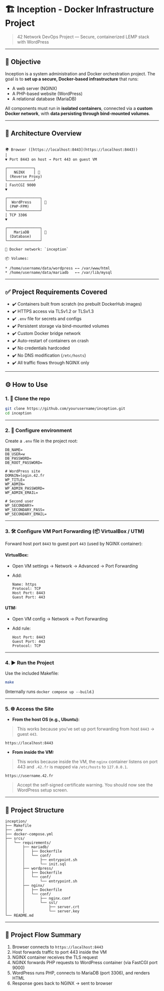 

# 🏗️ Inception - Docker Infrastructure Project

> 42 Network DevOps Project — Secure, containerized LEMP stack with WordPress

---

## 📌 Objective

Inception is a system administration and Docker orchestration project. The goal is to **set up a secure, Docker-based infrastructure** that runs:

- A web server (NGINX)
- A PHP-based website (WordPress)
- A relational database (MariaDB)

All components must run in **isolated containers**, connected via a **custom Docker network**, with **data persisting through bind-mounted volumes**.

---

## 🧱 Architecture Overview

```

🌍 Browser ([https://localhost:8443](https://localhost:8443))
│
▼ Port 8443 on host → Port 443 on guest VM

┌────────────┐
│   NGINX    │ 🐳
│ (Reverse Proxy)
└────────────┘
│ FastCGI 9000
▼

┌───────────────┐
│  WordPress    │ 🐳
│ (PHP-FPM)     │
└───────────────┘
│ TCP 3306
▼

┌───────────────┐
│   MariaDB     │ 🐳
│ (Database)    │
└───────────────┘

🔗 Docker network: `inception`

📦 Volumes:

* /home/username/data/wordpress ←→ /var/www/html
* /home/username/data/mariadb   ←→ /var/lib/mysql

````

---

## ✅ Project Requirements Covered

- ✔️ Containers built from scratch (no prebuilt DockerHub images)
- ✔️ HTTPS access via TLSv1.2 or TLSv1.3
- ✔️ `.env` file for secrets and configs
- ✔️ Persistent storage via bind-mounted volumes
- ✔️ Custom Docker bridge network
- ✔️ Auto-restart of containers on crash
- ✔️ No credentials hardcoded
- ✔️ No DNS modification (`/etc/hosts`)
- ✔️ All traffic flows through NGINX only

---

## ⚙️ How to Use

### 1. 📁 Clone the repo

```bash
git clone https://github.com/yourusername/inception.git
cd inception
````

---

### 2. 🔧 Configure environment

Create a `.env` file in the project root:

```dotenv
DB_NAME=
DB_USER=w
DB_PASSWORD=
DB_ROOT_PASSWORD=

# WordPress site
DOMAIN=login.42.fr
WP_TITLE=
WP_ADMIN=
WP_ADMIN_PASSWORD=
WP_ADMIN_EMAIL=

# Second user
WP_SECONDARY=
WP_SECONDARY_PASS=
WP_SECONDARY_EMAIL=
```

---

### 3. 🛠️ Configure VM Port Forwarding (📦 VirtualBox / UTM)

Forward host port `8443` to guest port `443` (used by NGINX container):

#### VirtualBox:

* Open VM settings → Network → Advanced → Port Forwarding
* Add:

  ```
  Name: https
  Protocol: TCP
  Host Port: 8443
  Guest Port: 443
  ```

#### UTM:

* Open VM config → Network → Port Forwarding
* Add rule:

  ```
  Host Port: 8443
  Guest Port: 443
  Protocol: TCP
  ```

---

### 4. ▶️ Run the Project

Use the included Makefile:

```bash
make
```

(Internally runs `docker compose up --build`.)

---

### 5. 🌐 Access the Site

- **From the host OS (e.g., Ubuntu):**
> This works because you've set up port forwarding from host `8443` → guest `443`.

```
https://localhost:8443
```

- **From inside the VM:**
> This works because inside the VM, the `nginx` container listens on port 443 and `.42.fr` is mapped via `/etc/hosts` to `127.0.0.1`.

```
https://username.42.fr
```

> Accept the self-signed certificate warning.
> You should now see the WordPress setup screen.

---

## 📂 Project Structure

```
inception/
├── Makefile
├── .env
├── docker-compose.yml
├── srcs/
│   └── requirements/
│       ├── mariadb/
│       │   ├── Dockerfile
│       │   └── conf/
│       │       ├── entrypoint.sh
│       │       └── init.sql
│       ├── wordpress/
│       │   ├── Dockerfile
│       │   └── conf/
│       │       └── entrypoint.sh
│       ├── nginx/
│       │   ├── Dockerfile
│       │   └── conf/
│       │       ├── nginx.conf
│       │       └── ssl/
│       │           ├── server.crt
│       │           └── server.key
└── README.md
```

---

## 🔄 Project Flow Summary

1. Browser connects to `https://localhost:8443`
2. Host forwards traffic to port 443 inside the VM
3. NGINX container receives the TLS request
4. NGINX forwards PHP requests to WordPress container (via FastCGI port 9000)
5. WordPress runs PHP, connects to MariaDB (port 3306), and renders HTML
6. Response goes back to NGINX → sent to browser

